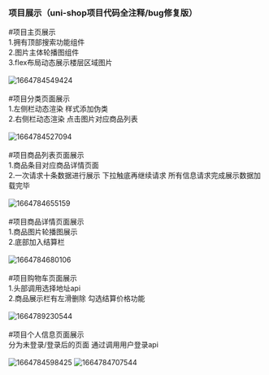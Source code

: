 ### 项目展示（uni-shop项目代码全注释/bug修复版） ###
#项目主页展示<br>
1.拥有顶部搜索功能组件<br>
2.图片主体轮播图组件<br>
3.flex布局动态展示楼层区域图片<br><br>
![1664784549424](https://user-images.githubusercontent.com/101321825/193534232-20e7b38c-3364-4e7f-ba83-4d1c6a2c93d4.png)<br><br>
#项目分类页面展示<br>
1.左侧栏动态渲染 样式添加伪类<br>
2.右侧栏动态渲染 点击图片对应商品列表<br><br>
![1664784527094](https://user-images.githubusercontent.com/101321825/193538323-9460e680-25bd-45f6-a9f2-5ad6870b7c42.png)<br><br>
#项目商品列表页面展示<br>
1.商品条目对应商品详情页面<br>
2.一次请求十条数据进行展示 下拉触底再继续请求 所有信息请求完成展示数据加载完毕<br><br>
![1664784655159](https://user-images.githubusercontent.com/101321825/193539001-fe81c8fc-54ad-48d5-895e-8441be5c0f65.png)<br><br>
#项目商品详情页面展示<br>
1.商品图片轮播图展示<br>
2.底部加入结算栏<br><br>
![1664784680106](https://user-images.githubusercontent.com/101321825/193540408-31e3e7cb-fc47-4a3d-9283-3947fae13c95.png)<br><br>
#项目购物车页面展示<br>
1.头部调用选择地址api<br>
2.商品展示栏有左滑删除 勾选结算价格功能<br><br>
![1664789230544](https://user-images.githubusercontent.com/101321825/193544537-1ec56319-de88-48ee-b857-6386f1c57656.png)<br><br>
#项目个人信息页面展示<br>
分为未登录/登录后的页面 通过调用用户登录api<br><br>
![1664784598425](https://user-images.githubusercontent.com/101321825/193545128-50be417e-4ddd-4967-9742-56f9863fa28e.png)
![1664784707544](https://user-images.githubusercontent.com/101321825/193545143-3aec6bef-23c7-427a-9964-16e93bc3d79b.png)<br>
